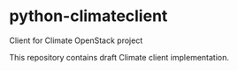 python-climateclient
====================

Client for Climate OpenStack project

This repository contains draft Climate client implementation.
